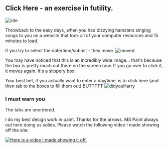 ## Click Here - an exercise in futility.

![site](https://i.imgur.com/Cw9b1Xt.jpg "an image of the site")

Throwback to the easy days, when you had dizzying hamsters singing songs to you on a website that took all of your computer resources and 15 minutes to load. 

If you try to select the date/time/submit - they move.
![moved](https://i.imgur.com/oW2gVZB.jpg "super wide image showing where the date box has moved")

You may have noticed that this is an incredibly wide image... that's because the box is pretty much out there on the screen now. If you go over to click it, it moves again. It's a slippery box.

Your best bet, if you actually want to enter a day/time, is to click here (and then tab to the boxes to fill them out) BUTTTTT
![didyouHarry](https://i.imgur.com/2gzrKFo.jpg "check the box on the hamsters belly")

### I must warn you
The tabs are unordered.

I do my best design work in paint. Thanks for the arrows. MS Paint always out here doing us solids. 
Please watch the following video I made showing off the site:

 
[![Here is a video I made showing it off.](https://i.imgur.com/uctbLEG.jpg)](https://www.youtube.com/embed/kipiocZvZoA)
